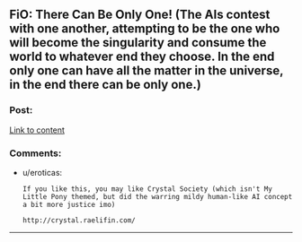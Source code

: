## FiO: There Can Be Only One! (The AIs contest with one another, attempting to be the one who will become the singularity and consume the world to whatever end they choose. In the end only one can have all the matter in the universe, in the end there can be only one.)

### Post:

[Link to content](https://www.fimfiction.net/story/264855/fio-there-can-be-only-one)

### Comments:

- u/eroticas:
  ```
  If you like this, you may like Crystal Society (which isn't My Little Pony themed, but did the warring mildy human-like AI concept a bit more justice imo)

  http://crystal.raelifin.com/
  ```

---

